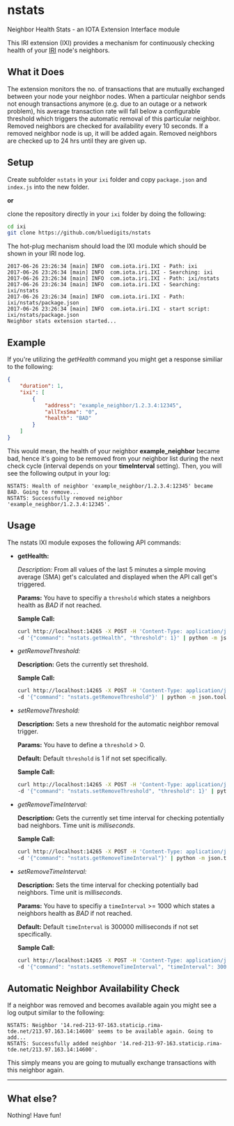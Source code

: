 # nstats
Neighbor Health Stats - an IOTA Extension Interface module

This IRI extension (IXI) provides a mechanism for continuously checking health of your [IRI](https://github.com/iotaledger/iri) node's neighbors.

## What it Does
The extension monitors the no. of transactions that are mutually exchanged between your node your neighbor nodes. When a particular neighbor sends not enough transactions anymore (e.g. due to an outage or a network problem), his average transaction rate will fall below a configurable threshold which triggers the automatic removal of this particular neighbor. Removed neighbors are checked for availability every 10 seconds. If a removed neighbor node is up, it will be added again. Removed neighbors are checked up to 24 hrs until they are given up.

## Setup
Create subfolder `nstats` in your `ixi` folder and copy `package.json` and `index.js` into the new folder.

**or**

clone the repository directly in your `ixi` folder by doing the following:

```bash
cd ixi
git clone https://github.com/bluedigits/nstats
```

The hot-plug mechanism should load the IXI module which should be shown in your IRI node log.

```
2017-06-26 23:26:34 [main] INFO  com.iota.iri.IXI - Path: ixi
2017-06-26 23:26:34 [main] INFO  com.iota.iri.IXI - Searching: ixi
2017-06-26 23:26:34 [main] INFO  com.iota.iri.IXI - Path: ixi/nstats
2017-06-26 23:26:34 [main] INFO  com.iota.iri.IXI - Searching: ixi/nstats
2017-06-26 23:26:34 [main] INFO  com.iota.iri.IXI - Path: ixi/nstats/package.json
2017-06-26 23:26:34 [main] INFO  com.iota.iri.IXI - start script: ixi/nstats/package.json
Neighbor stats extension started...
```

## Example

If you're utilizing the *getHealth* command you might get a response similiar to the following:

```json
{
    "duration": 1,
    "ixi": [
        {
            "address": "example_neighbor/1.2.3.4:12345",
            "allTxsSma": "0",
            "health": "BAD"
        }
    ]
}
```

This would mean, the health of your neighbor **example_neighbor** became bad, hence it's going to be removed from your neighbor list during the next check cycle (interval depends on your **timeInterval** setting). Then, you will see the following output in your log:

```
NSTATS: Health of neighbor 'example_neighbor/1.2.3.4:12345' became BAD. Going to remove...
NSTATS: Successfully removed neighbor 'example_neighbor/1.2.3.4:12345'.
```

## Usage
The nstats IXI module exposes the following API commands:

*  **getHealth:**

   *Description:* From all values of the last 5 minutes a simple moving average (SMA) get's calculated and displayed when the API call get's triggered.
   
   **Params:** You have to specifiy a `threshold` which states a neighbors health as *BAD* if not reached.
   
   **Sample Call:**

   ```bash
   curl http://localhost:14265 -X POST -H 'Content-Type: application/json' \
   -d '{"command": "nstats.getHealth", "threshold": 1}' | python -m json.tool
   ```

*  *getRemoveThreshold:*

   **Description:** Gets the currently set threshold. 
   
   **Sample Call:**

   ```bash
   curl http://localhost:14265 -X POST -H 'Content-Type: application/json' \
   -d '{"command": "nstats.getRemoveThreshold"}' | python -m json.tool
   ```

*  *setRemoveThreshold:*

   **Description:** Sets a new threshold for the automatic neighbor removal trigger.
   
   **Params:** You have to define a `threshold` > 0.
   
   **Default:** Default `threshold` is 1 if not set specifically.

   **Sample Call:**

   ```bash
   curl http://localhost:14265 -X POST -H 'Content-Type: application/json' \
   -d '{"command": "nstats.setRemoveThreshold", "threshold": 1}' | python -m json.tool
   ```

*  *getRemoveTimeInterval:*

   **Description:** Gets the currently set time interval for checking potentially bad neighbors. Time unit is *milliseconds*.
   
   **Sample Call:**

   ```bash
   curl http://localhost:14265 -X POST -H 'Content-Type: application/json' \
   -d '{"command": "nstats.getRemoveTimeInterval"}' | python -m json.tool
   ```

*  *setRemoveTimeInterval:*

   **Description:** Sets the time interval for checking potentially bad neighbors. Time unit is *milliseconds*.
   
   **Params:** You have to specifiy a `timeInterval` >= 1000 which states a neighbors health as *BAD* if not reached.
   
   **Default:** Default `timeInterval` is 300000 milliseconds if not set specifically.

   **Sample Call:**

   ```bash
   curl http://localhost:14265 -X POST -H 'Content-Type: application/json' \
   -d '{"command": "nstats.setRemoveTimeInterval", "timeInterval": 30000}' | python -m json.tool
   ```
## Automatic Neighbor Availability Check

If a neighbor was removed and becomes available again you might see a log output similar to the following:

```
NSTATS: Neighbor '14.red-213-97-163.staticip.rima-tde.net/213.97.163.14:14600' seems to be available again. Going to add...
NSTATS: Successfully added neighbor '14.red-213-97-163.staticip.rima-tde.net/213.97.163.14:14600'.
```

This simply means you are going to mutually exchange transactions with this neighbor again.

-----

## What else?
Nothing! Have fun!
